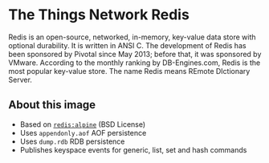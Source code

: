 # The Things Network Redis

Redis is an open-source, networked, in-memory, key-value data store with optional durability. It is written in ANSI C. The development of Redis has been sponsored by Pivotal since May 2013; before that, it was sponsored by VMware. According to the monthly ranking by DB-Engines.com, Redis is the most popular key-value store. The name Redis means REmote DIctionary Server.

## About this image

- Based on [`redis:alpine`](https://hub.docker.com/_/redis/) (BSD License)
- Uses `appendonly.aof` AOF persistence
- Uses `dump.rdb` RDB persistence
- Publishes keyspace events for generic, list, set and hash commands

